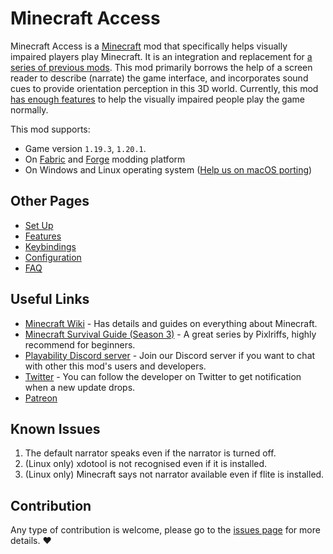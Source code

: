 # Minecraft Access

Minecraft Access is a [Minecraft](https://www.minecraft.net) mod that specifically helps visually impaired players play Minecraft.
It is an integration and replacement for [a series of previous mods](https://github.com/accessible-minecraft).
This mod primarily borrows the help of a screen reader to describe (narrate) the game interface, and incorporates sound cues to provide orientation perception in this 3D world.
Currently, this mod [has enough features](doc/FAQ.md#is-the-mod-enough-to-play-the-game-normally) to help the visually impaired people play the game normally.

This mod supports:

* Game version `1.19.3`, `1.20.1`.
* On [Fabric](https://fabricmc.net/use/installer/) and [Forge](https://files.minecraftforge.net/net/minecraftforge/forge/) modding platform
* On Windows and Linux operating system ([Help us on macOS porting](https://github.com/khanshoaib3/minecraft-access/issues/22))

## Other Pages

* [Set Up](/doc/SET_UP.md)
* [Features](/doc/FEATURES.md)
* [Keybindings](/doc/KEYBINDINGS.md)
* [Configuration](/doc/CONFIG.md)
* [FAQ](/doc/FAQ.md)

## Useful Links

* [Minecraft Wiki](https://minecraft.wiki) - Has details and guides on everything about Minecraft.
* [Minecraft Survival Guide (Season 3)](https://www.youtube.com/watch?v=VfpHTJsn9I4&list=PLgENJ0iY3XBjmydGuzYTtDwfxuR6lN8KC) - A great series by Pixlriffs, highly recommend for beginners.
* [Playability Discord server](https://discord.gg/yQjjsDqWQX) - Join our Discord server if you want to chat with other this mod's users and developers.
* [Twitter](https://twitter.com/shoaib_mk0) - You can follow the developer on Twitter to get notification when a new update drops.
* [Patreon](https://www.patreon.com/shoaibkhan)

## Known Issues

1. The default narrator speaks even if the narrator is turned off.
2. (Linux only) xdotool is not recognised even if it is installed.
3. (Linux only) Minecraft says not narrator available even if flite is installed.

## Contribution

Any type of contribution is welcome, please go to the [issues page](https://github.com/khanshoaib3/minecraft-access/issues) for more details. ❤